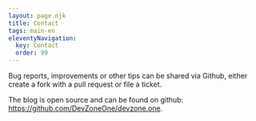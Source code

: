 ```yaml
---
layout: page.njk
title: Contact
tags: main-en
eleventyNavigation:
  key: Contact
  order: 99
---
```


Bug reports, improvements or other tips can be shared via Github, either create a fork with a pull request or file a ticket.

The blog is open source and can be found on github: <https://github.com/DevZoneOne/devzone.one>.
